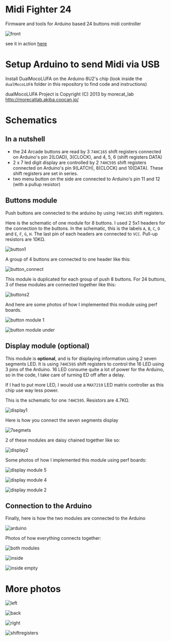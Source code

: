 # Midi Fighter 24

Firmware and tools for Arduino based 24 buttons midi controller

![front](https://cloud.githubusercontent.com/assets/2462139/13602789/2c77cb92-e57c-11e5-8c30-129de1032203.JPG)

see it in action [here](https://www.youtube.com/watch?v=FosVgqp6nJg)

# Setup Arduino to send Midi via USB

Install DualMocoLUFA on the Arduino 8U2's chip
(look inside the `dualMocoLUFA` folder in this repository to find code and instructions)

dualMocoLUFA Project is Copyright (C) 2013 by morecat_lab
http://morecatlab.akiba.coocan.jp/


# Schematics

## In a nutshell

 - the 24 Arcade buttons are read by 3 `74HC165` shift registers connected on Arduino's pin 2(LOAD), 3(CLOCK), and 4, 5, 6 (shift registers DATA) 
 - 2 x 7 led digit display are controlled by 2 `74HC595` shift registers connected on Arduino's pin 9(LATCH), 8(CLOCK) and 10(DATA). These shift registers are set in series.
 - two menu button on the side are connected to Arduino's pin 11 and 12 (with a pullup resistor)

## Buttons module
Push buttons are connected to the arduino by using `74HC165` shift registers.

Here is the schematic of one module for 8 buttons. I used 2 5x1 headers for the connection to the buttons. In the schematic, this is the labels `A`, `B`, `C`, `D` and `E`, `F`, `G`, `H`. The last pin of each headers are connected to `VCC`. Pull-up resistors are 10KΩ.

![button1](https://cloud.githubusercontent.com/assets/2462139/19406542/e7c0f1be-92c2-11e6-920d-a341865de7c5.jpg)

A group of 4 buttons are connected to one header like this:

![button_connect](https://cloud.githubusercontent.com/assets/2462139/19406545/f8fe480a-92c2-11e6-8eab-4497147f179a.jpg)

This module is duplicated for each group of push 8 buttons.
For 24 buttons, 3 of these modules are connected together like this:

![buttons2](https://cloud.githubusercontent.com/assets/2462139/19406543/f2f55520-92c2-11e6-8f8c-428234ba1f08.JPG)

And here are some photos of how I implemented this module using perf boards.

![button module 1](https://cloud.githubusercontent.com/assets/2462139/19406548/01a3aaf4-92c3-11e6-976f-0342468acd63.JPG)

![button module under](https://cloud.githubusercontent.com/assets/2462139/19406550/06a73f70-92c3-11e6-94d2-ddd80137cba9.JPG)

## Display module (optional)
This module is **optional**, and is for displaying information using 2 seven segments LED.
It is using `74HC595` shift registers to control the 16 LED using 3 pins of the Arduino. 16 LED consume quite a lot of power for the Arduino, so in the code, I take care of turning ED off after a delay.

If I had to put more LED, I would use a `MAX7219` LED matrix controller as this chip use way less power.

This is the schematic for one `74HC595`. Resistors are 4.7KΩ.

![display1](https://cloud.githubusercontent.com/assets/2462139/19406554/15fb5ef2-92c3-11e6-9b94-cd431faec68f.jpg)

Here is how you connect the seven segments display

![7segmets](https://cloud.githubusercontent.com/assets/2462139/19406556/1ef6ce88-92c3-11e6-875f-9897b7435bdc.JPG)

2 of these modules are daisy chained together like so:

![display2](https://cloud.githubusercontent.com/assets/2462139/19406555/1a168bd8-92c3-11e6-89ca-1d1284efc49e.JPG)

Some photos of how I implemented this module using perf boards:

![display module 5](https://cloud.githubusercontent.com/assets/2462139/19406573/68eb7b9c-92c3-11e6-96cb-42bfdfc0f404.JPG)

![display module 4](https://cloud.githubusercontent.com/assets/2462139/19406574/6d1817a2-92c3-11e6-92b1-232b7bd2afd0.JPG)

![display module 2](https://cloud.githubusercontent.com/assets/2462139/19406575/753c9b4c-92c3-11e6-90c1-774cb24555da.JPG)


## Connection to the Arduino
Finally, here is how the two modules are connected to the Arduino

![arduino](https://cloud.githubusercontent.com/assets/2462139/19406562/34e74b1e-92c3-11e6-8588-e99ed15ccaef.JPG)

Photos of how everything connects together:

![both modules](https://cloud.githubusercontent.com/assets/2462139/19406576/7f4d8f9c-92c3-11e6-8f71-dd0cbaf506c4.JPG)

![inside](https://cloud.githubusercontent.com/assets/2462139/19406563/3fc1a296-92c3-11e6-9dc8-861a3707acb7.JPG)

![inside empty](https://cloud.githubusercontent.com/assets/2462139/19406567/4eb5b3b4-92c3-11e6-9a1c-7389d86cff76.JPG)


# More photos

![left](https://cloud.githubusercontent.com/assets/2462139/13602793/3979264c-e57c-11e5-9047-d57a520f9afd.JPG)

![back](https://cloud.githubusercontent.com/assets/2462139/13602795/3fc23138-e57c-11e5-8a2c-f87e0d586652.JPG)

![right](https://cloud.githubusercontent.com/assets/2462139/13602798/446ac42a-e57c-11e5-96e5-483d790f61e0.JPG)

![shiftregisters](https://cloud.githubusercontent.com/assets/2462139/13602802/4a83c0d2-e57c-11e5-9add-57483b9590d8.JPG)
